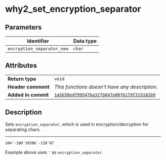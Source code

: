 <!--
This is part of WHY2
Copyright (C) 2022 Václav Šmejkal

This program is free software: you can redistribute it and/or modify
it under the terms of the GNU General Public License as published by
the Free Software Foundation, either version 3 of the License, or
(at your option) any later version.

This program is distributed in the hope that it will be useful,
but WITHOUT ANY WARRANTY; without even the implied warranty of
MERCHANTABILITY or FITNESS FOR A PARTICULAR PURPOSE.  See the
GNU General Public License for more details.

You should have received a copy of the GNU General Public License
along with this program.  If not, see <https://www.gnu.org/licenses/>.
-->

# why2_set_encryption_separator

## Parameters

| Identifier                    | Data type |
| ----------------------------- | --------- |
| `encryption_separator_new`    | `char`    |

## Attributes

|                     |                                                |
| ------------------  | ---------------------------------------------- |
| **Return type**     | `void`                                         |
| **Header comment**  | *This functions doesn't have any description.* |
| **Added in commit** | [`1a5b58edf99547ba32fb047e80fb179f315182b9`](https://github.com/ENGO150/WHY2/commit/1a5b58edf99547ba32fb047e80fb179f315182b9) |

## Description

Sets `encryption_separator`, which is used in encryption/decryption for separating chars.

---

```
104'-100'10306'-110'87
```

Example above uses `'` as `encryption_separator`.